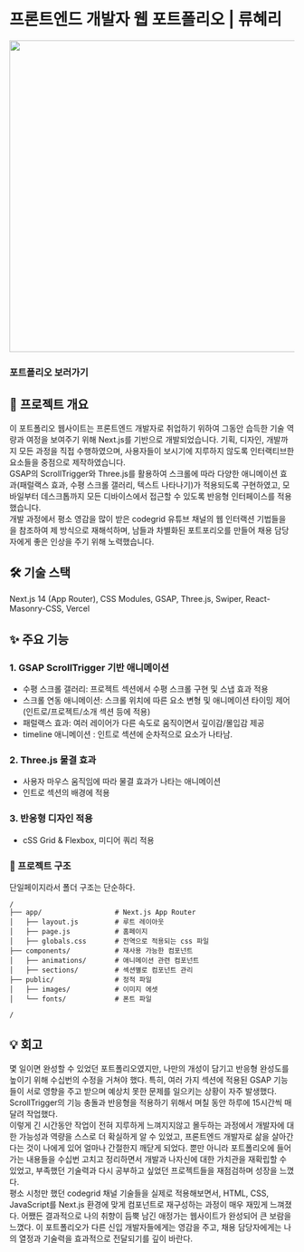 # 프론트엔드 개발자 웹 포트폴리오 | 류혜리
<img src="public/images/gif/nextportfolio.gif" width="550"></img>

### <a href="https://hyeri-front-portfolio.vercel.app" style="color: inherit; text-decoration: none;">포트폴리오 보러가기</a>

## 📝 프로젝트 개요 
이 포트폴리오 웹사이트는 프론트엔드 개발자로 취업하기 위하여 그동안 습득한 기술 역량과 여정을 보여주기 위해 Next.js를 기반으로
개발되었습니다. 기획, 디자인, 개발까지 모든 과정을 직접 수행하였으며, 사용자들이 보시기에 지루하지 않도록 인터랙티브한 요소들을 중점으로 제작하였습니다. <br>
GSAP의 ScrollTrigger와 Three.js를 활용하여 스크롤에 따라 다양한 애니메이션 효과(패럴랙스 효과, 수평 스크롤 갤러리, 텍스트 나타나기)가 적용되도록 구현하였고,
모바일부터 데스크톱까지 모든 디바이스에서 접근할 수 있도록 반응형 인터페이스를 적용했습니다.<br>
개발 과정에서 평소 영감을 많이 받은 codegrid 유튜브 채널의 웹 인터랙션 기법들을 을 참조하여 제 방식으로 재해석하며, 남들과 차별화된 포트포리오를 
만들어 채용 담당자에게 좋은 인상을 주기 위해 노력했습니다. 


## 🛠️ 기술 스택
Next.js 14 (App Router), CSS Modules, GSAP, Three.js, Swiper, React-Masonry-CSS, Vercel


## ✨ 주요 기능
### 1. GSAP ScrollTrigger 기반 애니메이션
- 수평 스크롤 갤러리: 프로젝트 섹션에서 수평 스크롤 구현 및 스냅 효과 적용
- 스크롤 연동 애니메이션: 스크롤 위치에 따른 요소 변형 및 애니메이션 타이밍 제어(인트로/프로젝트/소개 섹션 등에 적용)
- 패럴랙스 효과: 여러 레이어가 다른 속도로 움직이면서 깊이감/몰입감 제공
- timeline 애니메이션 : 인트로 섹션에 순차적으로 요소가 나타남. 

### 2. Three.js 물결 효과
- 사용자 마우스 움직임에 따라 물결 효과가 나타는 애니메이션
- 인트로 섹션의 배경에 적용

### 3. 반응형 디자인 적용
- cSS Grid & Flexbox, 미디어 쿼리 적용

 
### 📂 프로젝트 구조
단일페이지라서 폴더 구조는 단순하다.
```
/
├── app/                  # Next.js App Router
│   ├── layout.js         # 루트 레이아웃
│   ├── page.js           # 홈페이지
│   ├── globals.css       # 전역으로 적용되는 css 파일
├── components/           # 재사용 가능한 컴포넌트
│   ├── animations/       # 애니메이션 관련 컴포넌트
│   ├── sections/         # 섹션별로 컴포넌트 관리
├── public/               # 정적 파일
│   ├── images/           # 이미지 에셋
│   └── fonts/            # 폰트 파일

/
```

## 💡 회고
몇 일이면 완성할 수 있었던 포트폴리오였지만, 나만의 개성이 담기고 반응형 완성도를 높이기 위해 수십번의 수정을 거쳐야 했다. 특히, 여러 가지 섹션에 적용된 GSAP 기능들이 서로 영향을 주고 받으며 예상치 못한 문제를 일으키는 상황이 자주 발생했다. ScrollTrigger의 기능 충돌과 반응형을 적용하기 위해서 며칠 동안 하루에 15시간씩 매달려 작업했다. 
<br>이렇게 긴 시간동안 작업이 전혀 지루하게 느껴지지않고 몰두하는 과정에서 개발자에 대한 가능성과 역량을 스스로 더 확실하게 알 수 있었고, 프론트엔드 개발자로 삶을 살아간다는 것이 나에게 있어 얼마나 간절한지 깨닫게 되었다. 뿐만 아니라 포트폴리오에 들어가는 내용들을 수십번 고치고 정리하면서 개발과 나자신에 대한 가치관을 재확립할 수 있었고, 부족했던 기술력과 다시 공부하고 싶었던 프로젝트들을 재점검하며 성장을 느꼈다. <br>
평소 시청만 했던 codegrid 채널 기술들을 실제로 적용해보면서, HTML, CSS, JavaScript를 Next.js 환경에 맞게 컴포넌트로 재구성하는 과정이 매우 재밌게 느껴졌다. 어쨌든 결과적으로 나의 취향이 듬뿍 남긴 애정가는 웹사이트가 완성되어 큰 보람을 느꼈다. 이 포트폴리오가 다른 신입 개발자들에게는 영감을 주고, 채용 담당자에게는 나의 열정과 기술력을 효과적으로 전달되기를 깊이 바란다. 

